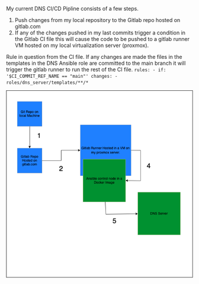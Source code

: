 My current DNS CI/CD Pipline consists of a few steps. 

1. Push changes from my local repository to the Gitlab repo hosted on gitlab.com 
2. If any of the changes pushed in my last commits trigger a condition in the Gitlab CI file this will cause the code to be pushed to a gitlab runner VM hosted on my local virtualization server (proxmox).

Rule in question from the CI file. If any changes are made the files in the templates in the DNS Ansible role are committed to the main branch it will trigger the gitlab runner to run the rest of the CI file. 
    ```
      rules:
        - if: '$CI_COMMIT_REF_NAME == "main"'
          changes:
            - roles/dns_server/templates/**/* 
    ```

![alt text](https://github.com/sscolnick-IT/example_work/blob/main/gitlab_pipelines/DNS_update_pipeline.png?raw=true)

